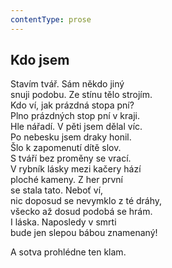 ```yaml
---
contentType: prose
---
```


## Kdo jsem

Stavím tvář. Sám někdo jiný  
snuji podobu. Ze stínu tělo strojím.  
Kdo ví, jak prázdná stopa pní?  
Plno prázdných stop pní v kraji.  
Hle nářadí. V pěti jsem dělal víc.  
Po nebesku jsem draky honil.  
Šlo k zapomenutí dítě slov.  
S tváří bez proměny se vrací.  
V rybník lásky mezi kačery hází  
ploché kameny. Z her první  
se stala tato. Neboť ví,  
nic doposud se nevymklo z té dráhy,  
všecko až dosud podobá se hrám.  
I láska. Naposledy v smrti  
bude jen slepou bábou znamenaný!

A sotva prohlédne ten klam.

